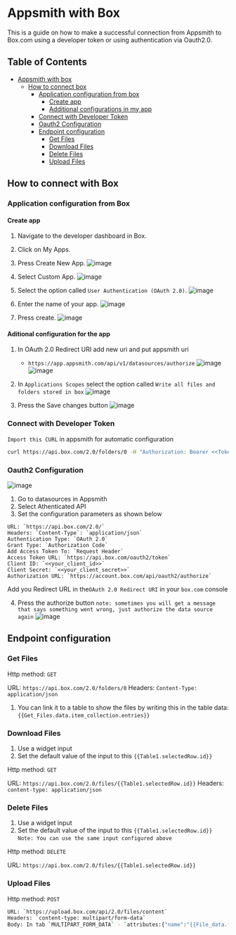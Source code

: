 # Appsmith with Box

This is a guide on how to make a successful connection from Appsmith to Box.com using a developer token or using authentication via Oauth2.0.

## Table of Contents

- [Appsmith with box](#appsmith-with-box)
  - [How to connect box](#how-to-connect-box)
    - [Application configuration from box](#application-configuration-from-box)
      - [Create app](#create-app)
      - [Additional configurations in my app](#additional-configurations-in-my-app)
    - [Connect with Developer Token](#connect-with-developer-token)
    - [Oauth2 Configuration](#oauth2-configuration)
    - [Endpoint configuration](#endpoint-configuration)
      - [Get Files](#get-files)
      - [Download Files](#download-files)
      - [Delete Files](#delete-files)
      - [Upload Files](#upload-files)

## How to connect with Box

### Application configuration from Box

#### Create app

1. Navigate to the developer dashboard in Box.
2. Click on My Apps.
3. Press Create New App.
![image](https://user-images.githubusercontent.com/114161539/220941067-0efd514a-404c-4d9b-b469-075671c37f9e.png)

4. Select Custom App.
![image](https://user-images.githubusercontent.com/114161539/220941345-9ae7aa93-363a-405f-a87e-3fa122c88164.png)

5. Select the option called `User Authentication (OAuth 2.0)`.
![image](https://user-images.githubusercontent.com/114161539/220942759-961be1d9-c97b-4bb8-b1ea-05fd87af1550.png)

6. Enter the name of your app.
![image](https://user-images.githubusercontent.com/114161539/220943003-12b69aaa-7212-48b3-879f-4f77c301bd8e.png)

7. Press create.
![image](https://user-images.githubusercontent.com/114161539/220943130-a0063b7e-f092-472e-8954-7209c6a1cff7.png)

#### Aditional configuration for the app
1. In OAuth 2.0 Redirect URI add new uri and put appsmith uri
   - `https://app.appsmith.com/api/v1/datasources/authorize`
![image](https://user-images.githubusercontent.com/114161539/220943549-ddf58129-ae9e-47cc-865b-a67411204dfe.png)
![image](https://user-images.githubusercontent.com/114161539/220944555-d6a4b08e-bd1e-429a-a1ba-809067049d75.png)

2. In `Applications Scopes` select the option called `Write all files and folders stored in box`
![image](https://user-images.githubusercontent.com/114161539/220944688-99db0fef-0928-4a6d-bdd0-7282d6accfb2.png)

3. Press the Save changes button
![image](https://user-images.githubusercontent.com/114161539/220944801-a691d629-7ac4-4e08-a755-ca990a49e6d0.png)

### Connect with Developer Token

`Import this CURL` in appsmith for automatic configuration

```bash
curl https://api.box.com/2.0/folders/0 -H "Authorization: Bearer <<Token>>" -H "Content-Type: application/json"
```

### Oauth2 Configuration

![image](https://user-images.githubusercontent.com/114161539/220946100-a72ecb64-881f-4895-8e3f-395b1c50460b.png)

1. Go to datasources in Appsmith
2. Select Athenticated API
3. Set the configuration parameters as shown below
```plaintext
URL: `https://api.box.com/2.0/`
Headers: `Content-Type`: `application/json`
Authentication Type: `OAuth 2.0`
Grant Type: `Authorization Code`
Add Access Token To: `Request Header`
Access Token URL: `https://api.box.com/oauth2/token`
Client ID: `<<your_client_id>>`
Client Secret: `<<your_client_secret>>`
Authorization URL: `https://account.box.com/api/oauth2/authorize`
```
Add you Redirect URL in the`OAuth 2.0 Redirect URI` in your `box.com` console

4. Press the authorize button
   `note: sometimes you will get a message that says something went wrong, just authorize the data source again`
![image](https://user-images.githubusercontent.com/114161539/220940326-305f0244-3971-42ce-85b8-2655cc6003dd.png)

## Endpoint configuration

### Get Files

Http method: `GET`

URL: `https://api.box.com/2.0/folders/0`
Headers: `Content-Type: application/json`

1. You can link it to a table to show the files by writing this in the table data:
   `{{Get_Files.data.item_collection.entries}}`

### Download Files

1. Use a widget input
2. Set the default value of the input to this `{{Table1.selectedRow.id}}`

Http method: `GET`

URL: `https://api.box.com/2.0/files/{{Table1.selectedRow.id}}`
Headers: `content-type: application/json`

### Delete Files

1. Use a widget input
2. Set the default value of the input to this `{{Table1.selectedRow.id}}`
   `Note: You can use the same input configured above`

Http method: `DELETE`

URL: `https://api.box.com/2.0/files/{{Table1.selectedRow.id}}`

### Upload Files

Http method: `POST`
```bash
URL: `https://upload.box.com/api/2.0/files/content`
Headers: `content-type: multipart/form-data`
Body: In tab `MULTIPART_FORM_DATA` - `attributes:{"name":"{{File_data.files[0].name}}", "parent":{"id":"0"}}` - `file: {{File_data.files[0]}}`
```

